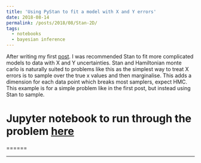```yaml
---
title: 'Using PyStan to fit a model with X and Y errors'
date: 2018-08-14
permalink: /posts/2018/08/Stan-2D/
tags:
  - notebooks
  - bayesian inference
---
```


After writing my first [post](https://nikhil-sarin.github.io/posts/2018/08/2derrors/). I was recommended Stan to fit more complicated models to data with X and Y uncertainties. Stan and Hamiltonian monte carlo is naturally suited to problems like this as the simplest way to treat X errors is to sample over the true x values and then marginalise. This adds a dimension for each data point which breaks most samplers, expect HMC. This example is for a simple problem like in the first post, but instead using Stan to sample.

Jupyter notebook to run through the problem [here](https://github.com/nikhil-sarin/2Derrors/blob/master/Using_stan_to_sample.ipynb)
======

======

------

